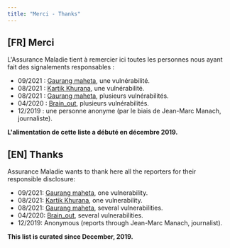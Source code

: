 ```yaml
---
title: "Merci - Thanks"
---
```


## [FR] Merci
L'Assurance Maladie tient à remercier ici toutes les personnes nous ayant fait des signalements responsables :

- 09/2021 : [Gaurang maheta](https://www.linkedin.com/in/gaurang883), une vulnérabilité.
- 08/2021 : [Kartik Khurana](https://www.linkedin.com/in/kartik-khurana-878739175/), une vulnérabilité.
- 08/2021 : [Gaurang maheta](https://www.linkedin.com/in/gaurang883), plusieurs vulnérabilités.
- 04/2020 : [Brain_out](https://twitter.com/Brain_Out_?s=09), plusieurs vulnérabilités.
- 12/2019 : une personne anonyme (par le biais de Jean-Marc Manach, journaliste).

**L'alimentation de cette liste a débuté en décembre 2019.**

## [EN] Thanks
Assurance Maladie wants to thank here all the reporters for their responsible disclosure:

- 09/2021: [Gaurang maheta](https://www.linkedin.com/in/gaurang883), one vulnerability.
- 08/2021: [Kartik Khurana](https://www.linkedin.com/in/kartik-khurana-878739175/), one vulnerability.
- 08/2021: [Gaurang maheta](https://www.linkedin.com/in/gaurang883), several vulnerabilities.
- 04/2020: [Brain_out](https://twitter.com/Brain_Out_?s=09), several vulnerabilities.
- 12/2019: Anonymous (reports through Jean-Marc Manach, journalist).

**This list is curated since December, 2019.**

